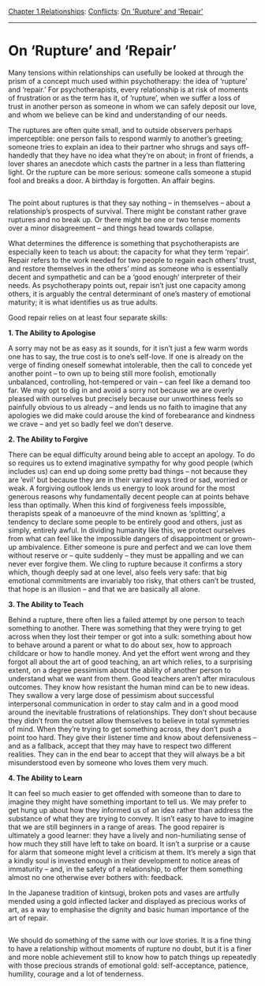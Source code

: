 [Chapter 1.Relationships](https://www.theschooloflife.com/thebookoflife/category/relationships/): [Conflicts](https://www.theschooloflife.com/thebookoflife/category/relationships/conflicts/): [On 'Rupture' and 'Repair'](https://www.theschooloflife.com/thebookoflife/on-rupture-and-repair/)

* * *

# On ‘Rupture’ and ‘Repair’

Many tensions within relationships can usefully be looked at through the prism of a concept much used within psychotherapy: the idea of ‘rupture’ and ‘repair.’ For psychotherapists, every relationship is at risk of moments of frustration or as the term has it, of ‘rupture’, when we suffer a loss of trust in another person as someone in whom we can safely deposit our love, and whom we believe can be kind and understanding of our needs.

The ruptures are often quite small, and to outside observers perhaps imperceptible: one person fails to respond warmly to another’s greeting; someone tries to explain an idea to their partner who shrugs and says off-handedly that they have no idea what they’re on about; in front of friends, a lover shares an anecdote which casts the partner in a less than flattering light. Or the rupture can be more serious: someone calls someone a stupid fool and breaks a door. A birthday is forgotten. An affair begins.

<figure class="aligncenter"><img src="https://www.theschooloflife.com/thebookoflife/wp-content/uploads/2019/10/kintsugi-20170727100805850_web.jpg" alt="" class="wp-image-23695" srcset="https://www.theschooloflife.com/thebookoflife/wp-content/uploads/2019/10/kintsugi-20170727100805850_web.jpg 818w, https://www.theschooloflife.com/thebookoflife/wp-content/uploads/2019/10/kintsugi-20170727100805850_web-300x183.jpg 300w, https://www.theschooloflife.com/thebookoflife/wp-content/uploads/2019/10/kintsugi-20170727100805850_web-768x469.jpg 768w" sizes="(max-width: 818px) 100vw, 818px"></figure>

The point about ruptures is that they say nothing – in themselves – about a relationship’s prospects of survival. There might be constant rather grave ruptures and no break up. Or there might be one or two tense moments over a minor disagreement – and things head towards collapse.

What determines the difference is something that psychotherapists are especially keen to teach us about: the capacity for what they term ‘repair’. Repair refers to the work needed for two people to regain each others’ trust, and restore themselves in the others’ mind as someone who is essentially decent and sympathetic and can be a ‘good enough’ interpreter of their needs. As psychotherapy points out, repair isn’t just one capacity among others, it is arguably the central determinant of one’s mastery of emotional maturity; it is what identifies us as true adults.

Good repair relies on at least four separate skills:

**1. The Ability to Apologise**

A sorry may not be as easy as it sounds, for it isn’t just a few warm words one has to say, the true cost is to one’s self-love. If one is already on the verge of finding oneself somewhat intolerable, then the call to concede yet another point – to own up to being still more foolish, emotionally unbalanced, controlling, hot-tempered or vain – can feel like a demand too far. We may opt to dig in and avoid a sorry not because we are overly pleased with ourselves but precisely because our unworthiness feels so painfully obvious to us already – and lends us no faith to imagine that any apologies we did make could arouse the kind of forebearance and kindness we crave – and yet so badly feel we don’t deserve.&nbsp;

**2. The Ability to Forgive**

There can be equal difficulty around being able to accept an apology. To do so requires us to extend imaginative sympathy for why good people (which includes us) can end up doing some pretty bad things – not because they are ‘evil’ but because they are in their varied ways tired or sad, worried or weak. A forgiving outlook lends us energy to look around for the most generous reasons why fundamentally decent people can at points behave less than optimally. When this kind of forgiveness feels impossible, therapists speak of a manoeuvre of the mind known as ‘splitting’, a tendency to declare some people to be entirely good and others, just as simply, entirely awful. In dividing humanity like this, we protect ourselves from what can feel like the impossible dangers of disappointment or grown-up ambivalence. Either someone is pure and perfect and we can love them without reserve or – quite suddenly – they must be appalling and we can never ever forgive them. We cling to rupture because it confirms a story which, though deeply sad at one level, also feels very safe: that big emotional commitments are invariably too risky, that others can’t be trusted, that hope is an illusion – and that we are basically all alone.&nbsp;

**3. The Ability to Teach**

Behind a rupture, there often lies a failed attempt by one person to teach something to another. There was something that they were trying to get across when they lost their temper or got into a sulk: something about how to behave around a parent or what to do about sex, how to approach childcare or how to handle money. And yet the effort went wrong and they forgot all about the art of good teaching, an art which relies, to a surprising extent, on a degree pessimism about the ability of another person to understand what we want from them. Good teachers aren’t after miraculous outcomes. They know how resistant the human mind can be to new ideas. They swallow a very large dose of pessimism about successful interpersonal communication in order to stay calm and in a good mood around the inevitable frustrations of relationships. They don’t shout because they didn’t from the outset allow themselves to believe in total symmetries of mind. When they’re trying to get something across, they don’t push a point too hard. They give their listener time and know about defensiveness – and as a fallback, accept that they may have to respect two different realities. They can in the end bear to accept that they will always be a bit misunderstood even by someone who loves them very much.

**4. The Ability to Learn**

It can feel so much easier to get offended with someone than to dare to imagine they might have something important to tell us. We may prefer to get hung up about how they informed us of an idea rather than address the substance of what they are trying to convey. It isn’t easy to have to imagine that we are still beginners in a range of areas. The good repairer is ultimately a good learner: they have a lively and non-humiliating sense of how much they still have left to take on board. It isn’t a surprise or a cause for alarm that someone might level a criticism at them. It’s merely a sign that a kindly soul is invested enough in their development to notice areas of immaturity – and, in the safety of a relationship, to offer them something almost no one otherwise ever bothers with: feedback.

In the Japanese tradition of kintsugi, broken pots and vases are artfully mended using a gold inflected lacker and displayed as precious works of art, as a way to emphasise the dignity and basic human importance of the art of repair.

<figure class="aligncenter"><img src="https://www.theschooloflife.com/thebookoflife/wp-content/uploads/2019/10/ab.jpg" alt="" class="wp-image-23701" srcset="https://www.theschooloflife.com/thebookoflife/wp-content/uploads/2019/10/ab.jpg 669w, https://www.theschooloflife.com/thebookoflife/wp-content/uploads/2019/10/ab-300x200.jpg 300w" sizes="(max-width: 669px) 100vw, 669px"></figure>

We should do something of the same with our love stories. It is a fine thing to have a relationship without moments of rupture no doubt, but it is a finer and more noble achievement still to know how to patch things up repeatedly with those precious strands of emotional gold: self-acceptance, patience, humility, courage and a lot of tenderness.
